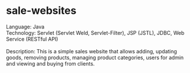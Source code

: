 # sale-websites

Language: Java<br>
Technology: Servlet (Servlet Weld, Servlet-Filter), JSP (JSTL), JDBC, Web Service (RESTful API)<br><br>
Description: This is a simple sales website that allows adding, updating goods, removing products, managing product categories, users for admin and viewing and buying from clients.